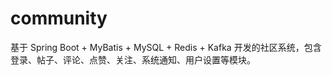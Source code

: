 # community
基于 Spring Boot + MyBatis + MySQL + Redis + Kafka 开发的社区系统，包含登录、帖子、评论、点赞、关注、系统通知、用户设置等模块。
